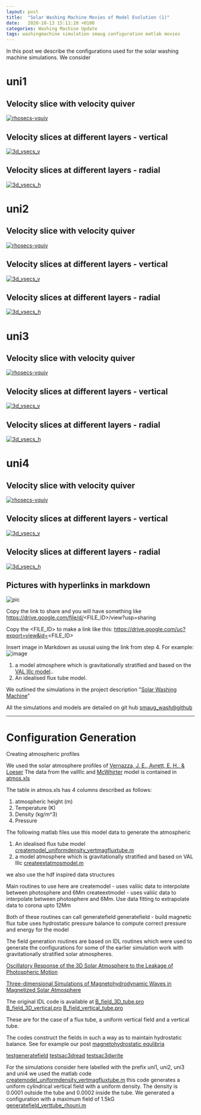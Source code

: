 ```yaml
---
layout: post
title:  "Solar Washing Machine Movies of Model Evolution (1)"
date:   2020-10-13 15:11:28 +0100
categories: Washing Machine Update
tags: washingmachine simulation smaug configuration matlab movies
---
```

In this post we describe the configurations used for the solar washing machine simulations. We consider 


# uni1

## Velocity slice with velocity quiver


[![rhosecs-vquiv](https://drive.google.com/uc?export=view&id=1FGPalJfnkLemhIh833kqYk1H6uvqfaWc)](https://drive.google.com/file/d/1FGPalJfnkLemhIh833kqYk1H6uvqfaWc/view?usp=sharing)


## Velocity slices at different layers - vertical

[![3d_vsecs_v](https://drive.google.com/uc?export=view&id=1FJncyQVUK_Jh0S6QJjy3GRTeJFEV6Ojr)](https://drive.google.com/file/d/1EWXHqH6VpKOwrelu_03YUhq6bFSfTDwL/view?usp=sharing)

## Velocity slices at different layers - radial

[![3d_vsecs_h](https://drive.google.com/uc?export=view&id=1FHD-lbETk-n5H44uZSw54YcdiMcxvD3w)](https://drive.google.com/file/d/1EbjIVR4EEDBb0FUnMK6isIR6c2MOhcIT/view?usp=sharing)



# uni2


## Velocity slice with velocity quiver


[![rhosecs-vquiv](https://drive.google.com/uc?export=view&id=1FM__MUfSVpoPRubFKt5Oxhjt6wU-s5FU)](https://drive.google.com/file/d/1EblJ-094zZ-l4EsmLzn3zD-EX_shxaQN/view?usp=sharing)


## Velocity slices at different layers - vertical

[![3d_vsecs_v](https://drive.google.com/uc?export=view&id=1Fh373sY1KSQTjP1Ez70_x-tAUjTfLUw5)](https://drive.google.com/file/d/1EiIihIB3S61R-kGloNgB-wNoBX19por_/view?usp=sharing)

## Velocity slices at different layers - radial

[![3d_vsecs_h](https://drive.google.com/uc?export=view&id=1FTIFcLPjMUl2OEDvn_yZgrnmDmJMRZUI)](https://drive.google.com/file/d/1EjRHvJiLQLrPHLfJFlHUnCLMU5BgvbWz/view?usp=sharing)





# uni3


## Velocity slice with velocity quiver


[![rhosecs-vquiv](https://drive.google.com/uc?export=view&id=1Fnf85zc9mQPF8SckRNKI5n8D4b83ONlR)](https://drive.google.com/file/d/1Es-Z9xFAw8HMojYI6xByk-9djWkdYPTu/view?usp=sharing)






## Velocity slices at different layers - vertical

[![3d_vsecs_v](https://drive.google.com/uc?export=view&id=1FqIUqC0y6HZ1HN9AWOOjK3DaZFEIElms)](https://drive.google.com/file/d/1EtCPB11RLyGbqX8VuX0_QuccKse10pgG/view?usp=sharing)






## Velocity slices at different layers - radial

[![3d_vsecs_h](https://drive.google.com/uc?export=view&id=1FpbCYDpTvkFNuSoAUeT5fW4yXOMSidRX)](https://drive.google.com/file/d/1Eui0p8tJYCyfxOIHTYOLP1Ru3KYWinVz/view?usp=sharing)






# uni4


## Velocity slice with velocity quiver


[![rhosecs-vquiv](https://drive.google.com/uc?export=view&id=1G66eIep2PJBFt6zCZeWem3ho203a0czB)](https://drive.google.com/file/d/1F8nUZNeka_dLl0CUDEqRqSgjDqheSwjN/view?usp=sharing)





## Velocity slices at different layers - vertical

[![3d_vsecs_v](https://drive.google.com/uc?export=view&id=1G3RENP21WlUojpm3WAvmN6Awr3o-LdCV)](https://drive.google.com/file/d/1Ezw5AAyv6GRNNUnhfIp_mBQJnbCnXEf5/view?usp=sharing)





## Velocity slices at different layers - radial

[![3d_vsecs_h](https://drive.google.com/uc?export=view&id=1Fx-X8B1sojGTkhWWsdXcJMbYDOOaGgUQ)](https://drive.google.com/file/d/1Ezw5AAyv6GRNNUnhfIp_mBQJnbCnXEf5/view?usp=sharing)




## Pictures with hyperlinks in markdown

![pic](https://drive.google.com/uc?export=view&id=1FGPalJfnkLemhIh833kqYk1H6uvqfaWc)  

Copy the link to share and you will have something like
https://drive.google.com/file/d/<FILE_ID>/view?usp=sharing

Copy the <FILE_ID> to make a link like this:
https://drive.google.com/uc?export=view&id=<FILE_ID>

Insert image in Markdown as ususal using the link from step 4.
For example: ![image](https://drive.google.com/uc?export=view&id=<FILE_ID>)




1. a model atmosphere which is gravitationally stratified and based on the [VAL IIIc model](https://www.researchgate.net/figure/Density-and-temperature-profiles-as-functions-of-height-z-These-profiles-are-constructed_fig8_44195124)..
2. An idealised flux tube model.

We outlined the simulations in the project description "[Solar Washing Machine](http://mikeg64.github.io/projects/2020-10-02-Solar-Washing-Machine.html)"

All the simulations and models are detailed on git hub
[smaug_wash@github](https://github.com/mikeg64/smaug_wash)

---
# Configuration Generation


Creating atmospheric profiles

We used the solar atmosphere profiles of [Vernazza, J. E., Avrett, E. H., & Loeser](https://ui.adsabs.harvard.edu/abs/1981ApJS...45..635V/abstract)
The data from the valIIIc and [McWhirter](https://ui.adsabs.harvard.edu/abs/1975A%26A....40...63M/abstract) model is contained in [atmos.xls](https://github.com/mikeg64/smaug_wash/blob/master/matlab/solatmoswaves/atmos.xls)

The table in atmos.xls has 4 columns described as follows:
1. atmospheric height (m)
2. Temperature (K)
3. Density (kg/m^3)
4. Pressure

The following matlab files use this model data to generate the atmospheric 

1. An idealised flux tube model [createmodel_uniformdensity_vertmagfluxtube.m](https://github.com/mikeg64/smaug_wash/blob/master/matlab/solatmoswaves/createmodel_uniformdensity_vertmagfluxtube.m)
2. a model atmosphere which is gravitationally stratified and based on VAL IIIc [createextatmosmodel.m](https://github.com/mikeg64/smaug_wash/blob/master/matlab/solatmoswaves/createextatmosmodel.m)

we also use the hdf inspired data structures

Main routines to use here are
createmodel - uses valiiic data to interpolate between photosphere and 6Mm
createextmodel  - uses valiiic data to interpolate between photosphere and 6Mm. Use data fitting to extrapolate data
                  to corona upto 12Mm

Both of these routines can call generatefield
generatefield  - build magnetic flux tube uses hydrostatic pressure balance to compute correct pressure and energy for the model


The field generation routines are based on IDL routines which were used to generate the configurations for some of the earlier simulation work with gravitationally stratified solar atmospheres.

[Oscillatory Response of the 3D Solar Atmosphere to the Leakage of Photospheric Motion](https://ui.adsabs.harvard.edu/abs/2009SoPh..258..219F/abstract)

[Three-dimensional Simulations of Magnetohydrodynamic Waves in Magnetized Solar Atmosphere](https://ui.adsabs.harvard.edu/abs/2012ApJ...755...18V/abstract)

The original IDL code is available at 
[B_field_3D_tube.pro](https://github.com/mikeg64/smaug_wash/blob/master/matlab/solatmoswaves/idl/B_field_3D_tube.pro)
[B_field_3D_vertical.pro](https://github.com/mikeg64/smaug_wash/blob/master/matlab/solatmoswaves/idl/B_field_3D_vertical.pro)
[B_field_vertical_tube.pro](https://github.com/mikeg64/smaug_wash/blob/master/matlab/solatmoswaves/idl/B_field_vertical_tube.pro)

These are for the case of a flux tube, a uniform vertical field and a vertical tube.

The codes construct the fields in such a way as to maintain hydrostatic balance. See for example our post 
[magnetohydrostatic equlibria](http://solarwavetheory.blogspot.com/2013/11/solar-atmospheric-mhd-flux-tube.html)

[testgeneratefield](https://github.com/mikeg64/smaug_wash/blob/master/matlab/solatmoswaves/testgeneratefield.m)
[testsac3dread](https://github.com/mikeg64/smaug_wash/blob/master/matlab/solatmoswaves/testwritesac3d.m)
[testsac3dwrite](https://github.com/mikeg64/smaug_wash/blob/master/matlab/solatmoswaves/testwritesac3d.m)


For the simulations consider here labelled with the prefix uni1, uni2, uni3 and uni4 we used the matlab code [createmodel_uniformdensity_vertmagfluxtube.m](https://github.com/mikeg64/smaug_wash/blob/master/matlab/solatmoswaves/createmodel_uniformdensity_vertmagfluxtube.m) this code generates a uniform cylindrical vertical field with a uniform density. The density is 0.0001 outside the tube and 0.0002 inside the tube. We generated a configuration with a maximum field of 1.5kG
[generatefield_verttube_rhouni.m](https://github.com/mikeg64/smaug_wash/blob/master/matlab/solatmoswaves/generatefield_verttube_rhouni.m)





